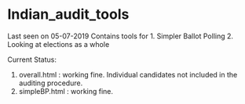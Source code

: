 # Indian_audit_tools
Last seen on 05-07-2019
Contains tools for 1. Simpler Ballot Polling 2. Looking at elections as a whole

Current Status:
1. overall.html : working fine. Individual candidates not included in the auditing procedure.
2. simpleBP.html : working fine.
